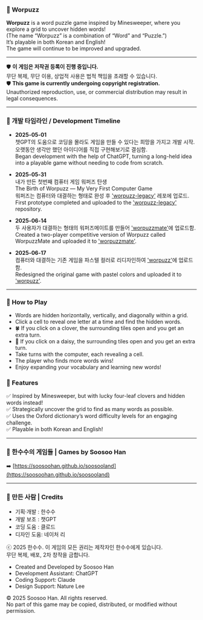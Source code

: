 ### 🧩 Worpuzz  

**Worpuzz** is a word puzzle game inspired by Minesweeper, where you explore a grid to uncover hidden words!  
(The name “Worpuzz” is a combination of “Word” and “Puzzle.”)  
It’s playable in both Korean and English!  
The game will continue to be improved and upgraded.  

---

🛡️ **이 게임은 저작권 등록이 진행 중입니다.**                                                        
무단 복제, 무단 이용, 상업적 사용은 법적 책임을 초래할 수 있습니다.                                         
🛡️ **This game is currently undergoing copyright registration.**                             
Unauthorized reproduction, use, or commercial distribution may result in legal consequences.

---

### 📅 개발 타임라인 / Development Timeline

- **2025-05-01**  
챗GPT의 도움으로 코딩을 몰라도 게임을 만들 수 있다는 희망을 가지고 개발 시작.  
오랫동안 생각만 했던 아이디어를 직접 구현해보기로 결심함.  
Began development with the help of ChatGPT, turning a long-held idea into a playable game without needing to code from scratch.

- **2025-05-31**  
내가 만든 첫번째 컴퓨터 게임 워퍼즈 탄생  
The Birth of Worpuzz — My Very First Computer Game  
워퍼즈는 컴퓨터와 대결하는 형태로 완성 후 ['worpuzz-legacy'](http://soosoohan.github.io/worpuzz-legacy) 레포에 업로드.  
First prototype completed and uploaded to the ['worpuzz-legacy'](http://soosoohan.github.io/worpuzz-legacy) repository.

- **2025-06-14**  
두 사용자가 대결하는 형태의 워퍼즈메이트를 만들어 ['worpuzzmate'](http://soosoohan.github.io/worpuzzmate)에 업로드함.  
Created a two-player competitive version of Worpuzz called WorpuzzMate and uploaded it to ['worpuzzmate'](http://soosoohan.github.io/worpuzzmate).  

- **2025-06-17**  
컴퓨터와 대결하는 기존 게임을 파스텔 컬러로 리디자인하여 ['worpuzz'](http://soosoohan.github.io/worpuzz)에 업로드함.  
Redesigned the original game with pastel colors and uploaded it to ['worpuzz'](http://soosoohan.github.io/worpuzz).

---

### 🔎 How to Play  
- Words are hidden horizontally, vertically, and diagonally within a grid.  
- Click a cell to reveal one letter at a time and find the hidden words.  
- 🍀 If you click on a clover, the surrounding tiles open and you get an extra turn.  
- 🌼 If you click on a daisy, the surrounding tiles open and you get an extra turn.  
- Take turns with the computer, each revealing a cell.  
- The player who finds more words wins!  
- Enjoy expanding your vocabulary and learning new words!

### 🎯 Features  
✅ Inspired by Minesweeper, but with lucky four-leaf clovers and hidden words instead!  
✅ Strategically uncover the grid to find as many words as possible.  
✅ Uses the Oxford dictionary’s word difficulty levels for an engaging challenge.  
✅ Playable in both Korean and English!

---

### 🧪 한수수의  게임들 |  Games by Soosoo Han

➡️ [https://soosoohan.github.io/soosooland](https://soosoohan.github.io/soosooland)

---
### 👤 만든 사람 | Credits

- 기획·개발 : 한수수  
- 개발 보조 : 챗GPT 
- 코딩 도움 : 클로드  
- 디자인 도움: 네이처 리 <br>
<p>ⓒ 2025 한수수. 이 게임의 모든 권리는 제작자인 한수수에게 있습니다.<br>
 무단 복제, 배포, 2차 창작을 금합니다.</p>

- Created and Developed by Soosoo Han  
- Development Assistant: ChatGPT  
- Coding Support: Claude
- Design Support: Nature Lee
<p>© 2025 Soosoo Han. All rights reserved.<br>
    No part of this game may be copied, distributed, or modified without permission.</p>

